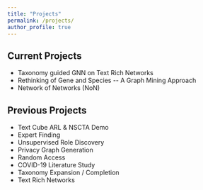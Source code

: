 ```yaml
---
title: "Projects"
permalink: /projects/
author_profile: true
---
```

Current Projects
---
* Taxonomy guided GNN on Text Rich Networks
* Rethinking of Gene and Species -- A Graph Mining Approach
* Network of Networks (NoN)

Previous Projects
---
* Text Cube ARL & NSCTA Demo
* Expert Finding
* Unsupervised Role Discovery
* Privacy Graph Generation
* Random Access
* COVID-19 Literature Study
* Taxonomy Expansion / Completion
* Text Rich Networks